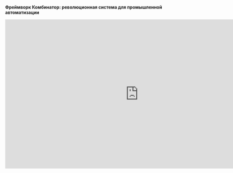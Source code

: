 **Фреймворк Комбинатор: революционная система для промышленной автоматизации**


<iframe  width="854" height="480" src="https://www.youtube.com/embed/qRihQruaPxM" frameborder="0" allowfullscreen></iframe>

 